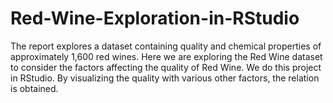 # Red-Wine-Exploration-in-RStudio

The report explores a dataset containing quality and chemical properties of approximately 1,600 red wines. Here we are exploring the Red Wine dataset to consider the factors affecting the quality of Red Wine. We do this project in RStudio. By visualizing the quality with various other factors, the relation is obtained.
